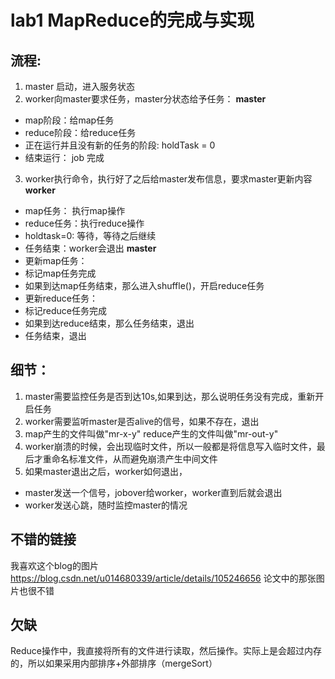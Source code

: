 # lab1 MapReduce的完成与实现
## 流程:
1. master 启动，进入服务状态
2. worker向master要求任务，master分状态给予任务：
**master**
* map阶段：给map任务
* reduce阶段：给reduce任务
* 正在运行并且没有新的任务的阶段: holdTask = 0
* 结束运行： job 完成
3. worker执行命令，执行好了之后给master发布信息，要求master更新内容
**worker**
* map任务： 执行map操作
* reduce任务：执行reduce操作
* holdtask=0: 等待，等待之后继续
* 任务结束：worker会退出
**master**
* 更新map任务：
* 标记map任务完成
* 如果到达map任务结束，那么进入shuffle()，开启reduce任务
* 更新reduce任务：
* 标记reduce任务完成
* 如果到达reduce结束，那么任务结束，退出
* 任务结束，退出

## 细节：
1. master需要监控任务是否到达10s,如果到达，那么说明任务没有完成，重新开启任务
2. worker需要监听master是否alive的信号，如果不存在，退出
3. map产生的文件叫做"mr-x-y" reduce产生的文件叫做"mr-out-y"
4. worker崩溃的时候，会出现临时文件，所以一般都是将信息写入临时文件，最后才重命名标准文件，从而避免崩溃产生中间文件
5. 如果master退出之后，worker如何退出，
* master发送一个信号，jobover给worker，worker直到后就会退出
* worker发送心跳，随时监控master的情况

## 不错的链接

我喜欢这个blog的图片
https://blog.csdn.net/u014680339/article/details/105246656
论文中的那张图片也很不错

## 欠缺
Reduce操作中，我直接将所有的文件进行读取，然后操作。实际上是会超过内存的，所以如果采用内部排序+外部排序（mergeSort）
